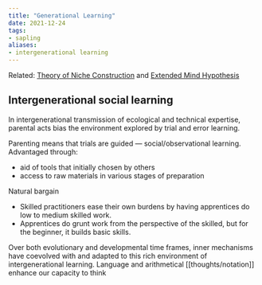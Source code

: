 ```yaml
---
title: "Generational Learning"
date: 2021-12-24
tags:
- sapling
aliases:
- intergenerational learning
---
```


Related: [Theory of Niche Construction](thoughts/Theory%20of%20Niche%20Construction.md) and [Extended Mind Hypothesis](thoughts/Extended%20Mind%20Hypothesis.md)

## Intergenerational social learning
In intergenerational transmission of ecological and technical expertise, parental acts bias the environment explored by trial and error learning.

Parenting means that trials are guided — social/observational learning. Advantaged through:
-   aid of tools that initially chosen by others
-   access to raw materials in various stages of preparation

Natural bargain
-   Skilled practitioners ease their own burdens by having apprentices do low to medium skilled work.
-   Apprentices do grunt work from the perspective of the skilled, but for the beginner, it builds basic skills.

Over both evolutionary and developmental time frames, inner mechanisms have coevolved with and adapted to this rich environment of intergenerational learning. Language and arithmetical [[thoughts/notation]] enhance our capacity to think